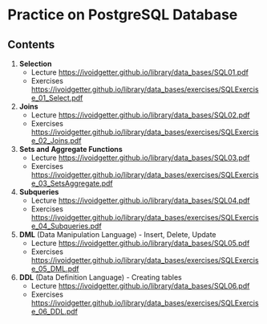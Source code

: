 Practice on PostgreSQL Database
===============================

Contents
--------
1. **Selection**
   * Lecture https://ivoidgetter.github.io/library/data_bases/SQL01.pdf
   * Exercises https://ivoidgetter.github.io/library/data_bases/exercises/SQLExercise_01_Select.pdf
1. **Joins**
   * Lecture https://ivoidgetter.github.io/library/data_bases/SQL02.pdf
   * Exercises https://ivoidgetter.github.io/library/data_bases/exercises/SQLExercise_02_Joins.pdf
1. **Sets and Aggregate Functions**
   * Lecture https://ivoidgetter.github.io/library/data_bases/SQL03.pdf
   * Exercises https://ivoidgetter.github.io/library/data_bases/exercises/SQLExercise_03_SetsAggregate.pdf
1. **Subqueries**
   * Lecture https://ivoidgetter.github.io/library/data_bases/SQL04.pdf
   * Exercises https://ivoidgetter.github.io/library/data_bases/exercises/SQLExercise_04_Subqueries.pdf
1. **DML** (Data Manipulation Language) - Insert, Delete, Update
   * Lecture https://ivoidgetter.github.io/library/data_bases/SQL05.pdf
   * Exercises https://ivoidgetter.github.io/library/data_bases/exercises/SQLExercise_05_DML.pdf
1. **DDL** (Data Definition Language) - Creating tables
   * Lecture https://ivoidgetter.github.io/library/data_bases/SQL06.pdf
   * Exercises https://ivoidgetter.github.io/library/data_bases/exercises/SQLExercise_06_DDL.pdf
